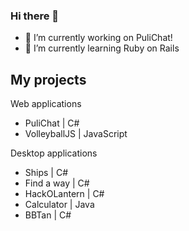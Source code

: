 ### Hi there 👋

- 🔭 I’m currently working on PuliChat!
- 🌱 I’m currently learning Ruby on Rails

## My projects

Web applications
* PuliChat | C#
* VolleyballJS | JavaScript

Desktop applications
* Ships | C#
* Find a way | C#
* HackOLantern | C#
* Calculator | Java
* BBTan | C#

<!--
- 👯 I’m looking to collaborate on ...
- 🤔 I’m looking for help with ...
- 💬 Ask me about ...
- 📫 How to reach me: ...
- 😄 Pronouns: ...
- ⚡ Fun fact: ...
-->
